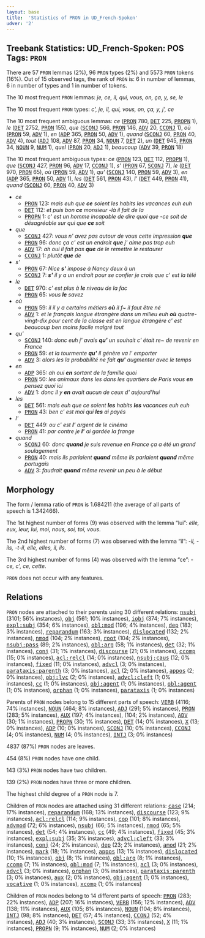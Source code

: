 ```yaml
---
layout: base
title:  'Statistics of PRON in UD_French-Spoken'
udver: '2'
---
```


## Treebank Statistics: UD_French-Spoken: POS Tags: `PRON`

There are 57 `PRON` lemmas (2%), 96 `PRON` types (2%) and 5573 `PRON` tokens (16%).
Out of 15 observed tags, the rank of `PRON` is: 6 in number of lemmas, 6 in number of types and 1 in number of tokens.

The 10 most frequent `PRON` lemmas: <em>je, ce, il, qui, vous, on, ça, y, se, le</em>

The 10 most frequent `PRON` types:  <em>c', je, il, qui, vous, on, ça, y, j', ce</em>

The 10 most frequent ambiguous lemmas: <em>ce</em> (<tt><a href="fr_spoken-pos-PRON.html">PRON</a></tt> 780, <tt><a href="fr_spoken-pos-DET.html">DET</a></tt> 225, <tt><a href="fr_spoken-pos-PROPN.html">PROPN</a></tt> 1), <em>le</em> (<tt><a href="fr_spoken-pos-DET.html">DET</a></tt> 2752, <tt><a href="fr_spoken-pos-PRON.html">PRON</a></tt> 155), <em>que</em> (<tt><a href="fr_spoken-pos-SCONJ.html">SCONJ</a></tt> 566, <tt><a href="fr_spoken-pos-PRON.html">PRON</a></tt> 146, <tt><a href="fr_spoken-pos-ADV.html">ADV</a></tt> 20, <tt><a href="fr_spoken-pos-CCONJ.html">CCONJ</a></tt> 1), <em>où</em> (<tt><a href="fr_spoken-pos-PRON.html">PRON</a></tt> 59, <tt><a href="fr_spoken-pos-ADV.html">ADV</a></tt> 1), <em>en</em> (<tt><a href="fr_spoken-pos-ADP.html">ADP</a></tt> 365, <tt><a href="fr_spoken-pos-PRON.html">PRON</a></tt> 50, <tt><a href="fr_spoken-pos-ADV.html">ADV</a></tt> 1), <em>quand</em> (<tt><a href="fr_spoken-pos-SCONJ.html">SCONJ</a></tt> 60, <tt><a href="fr_spoken-pos-PRON.html">PRON</a></tt> 40, <tt><a href="fr_spoken-pos-ADV.html">ADV</a></tt> 4), <em>tout</em> (<tt><a href="fr_spoken-pos-ADJ.html">ADJ</a></tt> 108, <tt><a href="fr_spoken-pos-ADV.html">ADV</a></tt> 87, <tt><a href="fr_spoken-pos-PRON.html">PRON</a></tt> 34, <tt><a href="fr_spoken-pos-NOUN.html">NOUN</a></tt> 7, <tt><a href="fr_spoken-pos-DET.html">DET</a></tt> 2), <em>un</em> (<tt><a href="fr_spoken-pos-DET.html">DET</a></tt> 945, <tt><a href="fr_spoken-pos-PRON.html">PRON</a></tt> 34, <tt><a href="fr_spoken-pos-NOUN.html">NOUN</a></tt> 9, <tt><a href="fr_spoken-pos-NUM.html">NUM</a></tt> 1), <em>quel</em> (<tt><a href="fr_spoken-pos-PRON.html">PRON</a></tt> 20, <tt><a href="fr_spoken-pos-ADJ.html">ADJ</a></tt> 1), <em>beaucoup</em> (<tt><a href="fr_spoken-pos-ADV.html">ADV</a></tt> 39, <tt><a href="fr_spoken-pos-PRON.html">PRON</a></tt> 18)

The 10 most frequent ambiguous types:  <em>ce</em> (<tt><a href="fr_spoken-pos-PRON.html">PRON</a></tt> 123, <tt><a href="fr_spoken-pos-DET.html">DET</a></tt> 112, <tt><a href="fr_spoken-pos-PROPN.html">PROPN</a></tt> 1), <em>que</em> (<tt><a href="fr_spoken-pos-SCONJ.html">SCONJ</a></tt> 427, <tt><a href="fr_spoken-pos-PRON.html">PRON</a></tt> 96, <tt><a href="fr_spoken-pos-ADV.html">ADV</a></tt> 17, <tt><a href="fr_spoken-pos-CCONJ.html">CCONJ</a></tt> 1), <em>s'</em> (<tt><a href="fr_spoken-pos-PRON.html">PRON</a></tt> 67, <tt><a href="fr_spoken-pos-SCONJ.html">SCONJ</a></tt> 7), <em>le</em> (<tt><a href="fr_spoken-pos-DET.html">DET</a></tt> 970, <tt><a href="fr_spoken-pos-PRON.html">PRON</a></tt> 65), <em>où</em> (<tt><a href="fr_spoken-pos-PRON.html">PRON</a></tt> 59, <tt><a href="fr_spoken-pos-ADV.html">ADV</a></tt> 1), <em>qu'</em> (<tt><a href="fr_spoken-pos-SCONJ.html">SCONJ</a></tt> 140, <tt><a href="fr_spoken-pos-PRON.html">PRON</a></tt> 59, <tt><a href="fr_spoken-pos-ADV.html">ADV</a></tt> 3), <em>en</em> (<tt><a href="fr_spoken-pos-ADP.html">ADP</a></tt> 365, <tt><a href="fr_spoken-pos-PRON.html">PRON</a></tt> 50, <tt><a href="fr_spoken-pos-ADV.html">ADV</a></tt> 1), <em>les</em> (<tt><a href="fr_spoken-pos-DET.html">DET</a></tt> 561, <tt><a href="fr_spoken-pos-PRON.html">PRON</a></tt> 43), <em>l'</em> (<tt><a href="fr_spoken-pos-DET.html">DET</a></tt> 449, <tt><a href="fr_spoken-pos-PRON.html">PRON</a></tt> 41), <em>quand</em> (<tt><a href="fr_spoken-pos-SCONJ.html">SCONJ</a></tt> 60, <tt><a href="fr_spoken-pos-PRON.html">PRON</a></tt> 40, <tt><a href="fr_spoken-pos-ADV.html">ADV</a></tt> 3)


* <em>ce</em>
  * <tt><a href="fr_spoken-pos-PRON.html">PRON</a></tt> 123: <em>mais euh que <b>ce</b> soient les habits les vacances euh euh</em>
  * <tt><a href="fr_spoken-pos-DET.html">DET</a></tt> 112: <em>et puis bon <b>ce</b> monsieur -là il fait de la</em>
  * <tt><a href="fr_spoken-pos-PROPN.html">PROPN</a></tt> 1: <em>c' est un homme incapable de dire quoi que -ce soit de désagréable sur qui que <b>ce</b> soit</em>
* <em>que</em>
  * <tt><a href="fr_spoken-pos-SCONJ.html">SCONJ</a></tt> 427: <em>vous n' avez pas autour de vous cette impression <b>que</b></em>
  * <tt><a href="fr_spoken-pos-PRON.html">PRON</a></tt> 96: <em>donc ça c' est un endroit <b>que</b> j' aime pas trop euh</em>
  * <tt><a href="fr_spoken-pos-ADV.html">ADV</a></tt> 17: <em>ah oui il fait pas <b>que</b> de le remettre le restaurer</em>
  * <tt><a href="fr_spoken-pos-CCONJ.html">CCONJ</a></tt> 1: <em>plutôt <b>que</b> de</em>
* <em>s'</em>
  * <tt><a href="fr_spoken-pos-PRON.html">PRON</a></tt> 67: <em>Nice <b>s'</b> impose à Nancy deux à un</em>
  * <tt><a href="fr_spoken-pos-SCONJ.html">SCONJ</a></tt> 7: <em><b>s'</b> il y a un endroit pour se confier je crois que c' est la télé</em>
* <em>le</em>
  * <tt><a href="fr_spoken-pos-DET.html">DET</a></tt> 970: <em>c' est plus à <b>le</b> niveau de la fac</em>
  * <tt><a href="fr_spoken-pos-PRON.html">PRON</a></tt> 65: <em>vous <b>le</b> savez</em>
* <em>où</em>
  * <tt><a href="fr_spoken-pos-PRON.html">PRON</a></tt> 59: <em>il il y a certains métiers <b>où</b> il f~ il faut être né</em>
  * <tt><a href="fr_spoken-pos-ADV.html">ADV</a></tt> 1: <em>et le français langue étrangère dans un milieu euh <b>où</b> quatre-vingt-dix pour cent de la classe est en langue étrangère c' est beaucoup ben moins facile malgré tout</em>
* <em>qu'</em>
  * <tt><a href="fr_spoken-pos-SCONJ.html">SCONJ</a></tt> 140: <em>donc euh j' avais <b>qu'</b> un souhait c' était re~ de revenir en France</em>
  * <tt><a href="fr_spoken-pos-PRON.html">PRON</a></tt> 59: <em>et la tourmente <b>qu'</b> il génère va l' emporter</em>
  * <tt><a href="fr_spoken-pos-ADV.html">ADV</a></tt> 3: <em>alors les la probabilité ne fait <b>qu'</b> augmenter avec le temps</em>
* <em>en</em>
  * <tt><a href="fr_spoken-pos-ADP.html">ADP</a></tt> 365: <em>ah oui <b>en</b> sortant de la famille quoi</em>
  * <tt><a href="fr_spoken-pos-PRON.html">PRON</a></tt> 50: <em>les animaux dans les dans les quartiers de Paris vous <b>en</b> pensez quoi ici</em>
  * <tt><a href="fr_spoken-pos-ADV.html">ADV</a></tt> 1: <em>donc il y <b>en</b> avait aucun de ceux d' aujourd'hui</em>
* <em>les</em>
  * <tt><a href="fr_spoken-pos-DET.html">DET</a></tt> 561: <em>mais euh que ce soient <b>les</b> habits <b>les</b> vacances euh euh</em>
  * <tt><a href="fr_spoken-pos-PRON.html">PRON</a></tt> 43: <em>ben c' est moi qui <b>les</b> ai payés</em>
* <em>l'</em>
  * <tt><a href="fr_spoken-pos-DET.html">DET</a></tt> 449: <em>ou c' est <b>l'</b> argent de le cinéma</em>
  * <tt><a href="fr_spoken-pos-PRON.html">PRON</a></tt> 41: <em>par contre je <b>l'</b> ai gardée la frange</em>
* <em>quand</em>
  * <tt><a href="fr_spoken-pos-SCONJ.html">SCONJ</a></tt> 60: <em>donc <b>quand</b> je suis revenue en France ça a été un grand soulagement</em>
  * <tt><a href="fr_spoken-pos-PRON.html">PRON</a></tt> 40: <em>mais ils parlaient <b>quand</b> même ils parlaient <b>quand</b> même portugais</em>
  * <tt><a href="fr_spoken-pos-ADV.html">ADV</a></tt> 3: <em>faudrait <b>quand</b> même revenir un peu à le début</em>

## Morphology

The form / lemma ratio of `PRON` is 1.684211 (the average of all parts of speech is 1.342466).

The 1st highest number of forms (9) was observed with the lemma “lui”: <em>elle, eux, leur, lui, moi, nous, soi, toi, vous</em>.

The 2nd highest number of forms (7) was observed with the lemma “il”: <em>-il, -ils, -t-il, elle, elles, il, ils</em>.

The 3rd highest number of forms (4) was observed with the lemma “ce”: <em>-ce, c', ce, cette</em>.

`PRON` does not occur with any features.


## Relations

`PRON` nodes are attached to their parents using 30 different relations: <tt><a href="fr_spoken-dep-nsubj.html">nsubj</a></tt> (3101; 56% instances), <tt><a href="fr_spoken-dep-obj.html">obj</a></tt> (561; 10% instances), <tt><a href="fr_spoken-dep-iobj.html">iobj</a></tt> (374; 7% instances), <tt><a href="fr_spoken-dep-expl-subj.html">expl:subj</a></tt> (354; 6% instances), <tt><a href="fr_spoken-dep-obl-mod.html">obl:mod</a></tt> (196; 4% instances), <tt><a href="fr_spoken-dep-dep.html">dep</a></tt> (183; 3% instances), <tt><a href="fr_spoken-dep-reparandum.html">reparandum</a></tt> (163; 3% instances), <tt><a href="fr_spoken-dep-dislocated.html">dislocated</a></tt> (132; 2% instances), <tt><a href="fr_spoken-dep-nmod.html">nmod</a></tt> (104; 2% instances), <tt><a href="fr_spoken-dep-root.html">root</a></tt> (104; 2% instances), <tt><a href="fr_spoken-dep-nsubj-pass.html">nsubj:pass</a></tt> (89; 2% instances), <tt><a href="fr_spoken-dep-obl-arg.html">obl:arg</a></tt> (58; 1% instances), <tt><a href="fr_spoken-dep-det.html">det</a></tt> (32; 1% instances), <tt><a href="fr_spoken-dep-conj.html">conj</a></tt> (31; 1% instances), <tt><a href="fr_spoken-dep-discourse.html">discourse</a></tt> (21; 0% instances), <tt><a href="fr_spoken-dep-ccomp.html">ccomp</a></tt> (15; 0% instances), <tt><a href="fr_spoken-dep-acl-relcl.html">acl:relcl</a></tt> (14; 0% instances), <tt><a href="fr_spoken-dep-nsubj-caus.html">nsubj:caus</a></tt> (12; 0% instances), <tt><a href="fr_spoken-dep-fixed.html">fixed</a></tt> (11; 0% instances), <tt><a href="fr_spoken-dep-advcl.html">advcl</a></tt> (3; 0% instances), <tt><a href="fr_spoken-dep-parataxis-parenth.html">parataxis:parenth</a></tt> (3; 0% instances), <tt><a href="fr_spoken-dep-acl.html">acl</a></tt> (2; 0% instances), <tt><a href="fr_spoken-dep-appos.html">appos</a></tt> (2; 0% instances), <tt><a href="fr_spoken-dep-obj-lvc.html">obj:lvc</a></tt> (2; 0% instances), <tt><a href="fr_spoken-dep-advcl-cleft.html">advcl:cleft</a></tt> (1; 0% instances), <tt><a href="fr_spoken-dep-cc.html">cc</a></tt> (1; 0% instances), <tt><a href="fr_spoken-dep-obj-agent.html">obj:agent</a></tt> (1; 0% instances), <tt><a href="fr_spoken-dep-obl-agent.html">obl:agent</a></tt> (1; 0% instances), <tt><a href="fr_spoken-dep-orphan.html">orphan</a></tt> (1; 0% instances), <tt><a href="fr_spoken-dep-parataxis.html">parataxis</a></tt> (1; 0% instances)

Parents of `PRON` nodes belong to 15 different parts of speech: <tt><a href="fr_spoken-pos-VERB.html">VERB</a></tt> (4116; 74% instances), <tt><a href="fr_spoken-pos-NOUN.html">NOUN</a></tt> (464; 8% instances), <tt><a href="fr_spoken-pos-ADJ.html">ADJ</a></tt> (291; 5% instances), <tt><a href="fr_spoken-pos-PRON.html">PRON</a></tt> (283; 5% instances), <tt><a href="fr_spoken-pos-AUX.html">AUX</a></tt> (197; 4% instances),  (104; 2% instances), <tt><a href="fr_spoken-pos-ADV.html">ADV</a></tt> (30; 1% instances), <tt><a href="fr_spoken-pos-PROPN.html">PROPN</a></tt> (30; 1% instances), <tt><a href="fr_spoken-pos-DET.html">DET</a></tt> (14; 0% instances), <tt><a href="fr_spoken-pos-X.html">X</a></tt> (13; 0% instances), <tt><a href="fr_spoken-pos-ADP.html">ADP</a></tt> (10; 0% instances), <tt><a href="fr_spoken-pos-SCONJ.html">SCONJ</a></tt> (10; 0% instances), <tt><a href="fr_spoken-pos-CCONJ.html">CCONJ</a></tt> (4; 0% instances), <tt><a href="fr_spoken-pos-NUM.html">NUM</a></tt> (4; 0% instances), <tt><a href="fr_spoken-pos-INTJ.html">INTJ</a></tt> (3; 0% instances)

4837 (87%) `PRON` nodes are leaves.

454 (8%) `PRON` nodes have one child.

143 (3%) `PRON` nodes have two children.

139 (2%) `PRON` nodes have three or more children.

The highest child degree of a `PRON` node is 7.

Children of `PRON` nodes are attached using 31 different relations: <tt><a href="fr_spoken-dep-case.html">case</a></tt> (214; 17% instances), <tt><a href="fr_spoken-dep-reparandum.html">reparandum</a></tt> (168; 13% instances), <tt><a href="fr_spoken-dep-discourse.html">discourse</a></tt> (123; 9% instances), <tt><a href="fr_spoken-dep-acl-relcl.html">acl:relcl</a></tt> (114; 9% instances), <tt><a href="fr_spoken-dep-cop.html">cop</a></tt> (101; 8% instances), <tt><a href="fr_spoken-dep-advmod.html">advmod</a></tt> (72; 6% instances), <tt><a href="fr_spoken-dep-nsubj.html">nsubj</a></tt> (66; 5% instances), <tt><a href="fr_spoken-dep-nmod.html">nmod</a></tt> (65; 5% instances), <tt><a href="fr_spoken-dep-det.html">det</a></tt> (54; 4% instances), <tt><a href="fr_spoken-dep-cc.html">cc</a></tt> (49; 4% instances), <tt><a href="fr_spoken-dep-fixed.html">fixed</a></tt> (45; 3% instances), <tt><a href="fr_spoken-dep-expl-subj.html">expl:subj</a></tt> (35; 3% instances), <tt><a href="fr_spoken-dep-advcl-cleft.html">advcl:cleft</a></tt> (33; 3% instances), <tt><a href="fr_spoken-dep-conj.html">conj</a></tt> (24; 2% instances), <tt><a href="fr_spoken-dep-dep.html">dep</a></tt> (23; 2% instances), <tt><a href="fr_spoken-dep-amod.html">amod</a></tt> (21; 2% instances), <tt><a href="fr_spoken-dep-mark.html">mark</a></tt> (18; 1% instances), <tt><a href="fr_spoken-dep-appos.html">appos</a></tt> (13; 1% instances), <tt><a href="fr_spoken-dep-dislocated.html">dislocated</a></tt> (10; 1% instances), <tt><a href="fr_spoken-dep-obj.html">obj</a></tt> (8; 1% instances), <tt><a href="fr_spoken-dep-obl-arg.html">obl:arg</a></tt> (8; 1% instances), <tt><a href="fr_spoken-dep-ccomp.html">ccomp</a></tt> (7; 1% instances), <tt><a href="fr_spoken-dep-obl-mod.html">obl:mod</a></tt> (7; 1% instances), <tt><a href="fr_spoken-dep-acl.html">acl</a></tt> (3; 0% instances), <tt><a href="fr_spoken-dep-advcl.html">advcl</a></tt> (3; 0% instances), <tt><a href="fr_spoken-dep-orphan.html">orphan</a></tt> (3; 0% instances), <tt><a href="fr_spoken-dep-parataxis-parenth.html">parataxis:parenth</a></tt> (3; 0% instances), <tt><a href="fr_spoken-dep-aux.html">aux</a></tt> (2; 0% instances), <tt><a href="fr_spoken-dep-obj-agent.html">obj:agent</a></tt> (1; 0% instances), <tt><a href="fr_spoken-dep-vocative.html">vocative</a></tt> (1; 0% instances), <tt><a href="fr_spoken-dep-xcomp.html">xcomp</a></tt> (1; 0% instances)

Children of `PRON` nodes belong to 14 different parts of speech: <tt><a href="fr_spoken-pos-PRON.html">PRON</a></tt> (283; 22% instances), <tt><a href="fr_spoken-pos-ADP.html">ADP</a></tt> (207; 16% instances), <tt><a href="fr_spoken-pos-VERB.html">VERB</a></tt> (156; 12% instances), <tt><a href="fr_spoken-pos-ADV.html">ADV</a></tt> (138; 11% instances), <tt><a href="fr_spoken-pos-AUX.html">AUX</a></tt> (105; 8% instances), <tt><a href="fr_spoken-pos-NOUN.html">NOUN</a></tt> (104; 8% instances), <tt><a href="fr_spoken-pos-INTJ.html">INTJ</a></tt> (98; 8% instances), <tt><a href="fr_spoken-pos-DET.html">DET</a></tt> (57; 4% instances), <tt><a href="fr_spoken-pos-CCONJ.html">CCONJ</a></tt> (52; 4% instances), <tt><a href="fr_spoken-pos-ADJ.html">ADJ</a></tt> (40; 3% instances), <tt><a href="fr_spoken-pos-SCONJ.html">SCONJ</a></tt> (33; 3% instances), <tt><a href="fr_spoken-pos-X.html">X</a></tt> (11; 1% instances), <tt><a href="fr_spoken-pos-PROPN.html">PROPN</a></tt> (9; 1% instances), <tt><a href="fr_spoken-pos-NUM.html">NUM</a></tt> (2; 0% instances)

